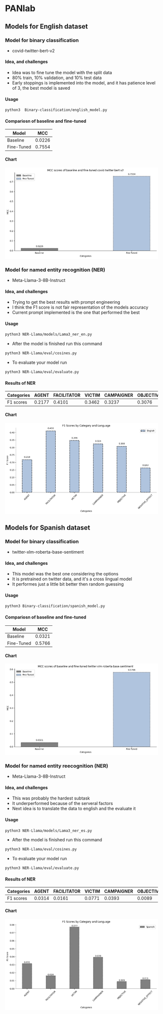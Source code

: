 # PANlab

## Models for English dataset
### Model for binary classification
- covid-twitter-bert-v2
#### Idea, and challenges
- Idea was to fine tune the model with the split data
- 80% train, 10% validation, and 10% test data
- Early stoppings is implemented into the model, and it has patience level of 3, the best model is saved
#### Usage
```bash
python3  Binary-classification/english_model.py
```
#### Compariosn of baseline and fine-tuned
| Model | MCC |
--------|------
| Baseline | 0.0226 |
| Fine-Tuned | 0.7554 |
#### Chart
![CT-BERT bar chart](images/MCC_covid-twitter-bert-v2.png)
### Model for named entity recognition (NER)
- Meta-Llama-3-8B-Instruct
#### Idea, and challenges
- Trying to get the best results with prompt engineering
- I think the F1 score is not fair representation of the models accuracy
- Current prompt implemented is the one that performed the best
#### Usage
```bash 
python3 NER-Llama/models/Lama3_ner_en.py
```
- After the model is finished run this command
```bash
python3 NER-Llama/eval/cosines.py
```
- To evaluate your model run
```bash
python3 NER-Llama/eval/evaluate.py
```
#### Results of NER
| Categories | AGENT | FACILITATOR | VICTIM | CAMPAIGNER | OBJECTIVE | NEGATIVE_EFFECT|
|------------|-------|-------------|--------|------------|-----------|----------------|
|F1 scores | 0.2177 | 0.4101 | 0.3462 | 0.3237 | 0.3076 | 0.1633 | 
#### Chart
![Llama3 bar chart](images/llama3-en-ner.png)
## Models for Spanish dataset
### Model for binary classification
- twitter-xlm-roberta-base-sentiment
#### Idea, and challenges
- This model was the best one considering the options
- It is pretrained on twitter data, and it's a cross lingual model
- It performes just a little bit better then random guessing
#### Usage 
```bash
python3 Binary-classification/spanish_model.py
```
#### Compariosn of baseline and fine-tuned
| Model | MCC |
--------|------
| Baseline | 0.0321 |
| Fine-Tuned | 0.5766 |
#### Chart
![RoBERTa](images/Robrta.png)
### Model for named entity reecognition (NER)
- Meta-Llama-3-8B-Instruct
#### Idea, and challenges
- This was probably the hardest subtask
- It underperformed because of the serveral factors
- Next idea is to translate the data to english and the evaluate it
#### Usage
```bash 
python3 NER-Llama/models/Lama3_ner_es.py
```
- After the model is finished run this command
```bash
python3 NER-Llama/eval/cosines.py
```
- To evaluate your model run
```bash
python3 NER-Llama/eval/evaluate.py
```
#### Results of NER
| Categories | AGENT | FACILITATOR | VICTIM | CAMPAIGNER | OBJECTIVE | NEGATIVE_EFFECT|
|------------|-------|-------------|--------|------------|-----------|----------------|
|F1 scores | 0.0314 | 0.0161 | 0.0771 | 0.0393 | 0.0089 | 0.0112 | 
#### Chart
![Llama3-es](images/llama3-es-ner.png)
